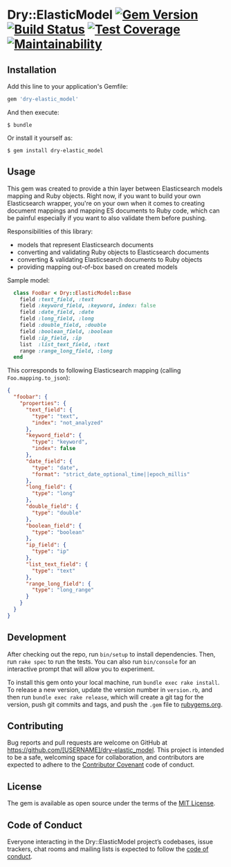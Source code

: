 # Dry::ElasticModel [![Gem Version](https://badge.fury.io/rb/dry-elastic_model.svg)](https://rubygems.org/gems/dry-elastic_model) [![Build Status](https://travis-ci.org/koleksiuk/dry-elastic_model.svg?branch=master)](https://travis-ci.org/koleksiuk/dry-elastic_model) [![Test Coverage](https://api.codeclimate.com/v1/badges/feba233f76f9fd76a6ad/test_coverage)](https://codeclimate.com/github/koleksiuk/dry-elastic_model/test_coverage) [![Maintainability](https://api.codeclimate.com/v1/badges/feba233f76f9fd76a6ad/maintainability)](https://codeclimate.com/github/koleksiuk/dry-elastic_model/maintainability)

## Installation

Add this line to your application's Gemfile:

```ruby
gem 'dry-elastic_model'
```

And then execute:

    $ bundle

Or install it yourself as:

    $ gem install dry-elastic_model

## Usage

This gem was created to provide a thin layer between Elasticsearch models mapping and Ruby objects. Right now, if you want to build your own Elasticsearch wrapper, you're on your own when it comes to creating document mappings and mapping ES documents to Ruby code, which can be painful especially if you want to also validate them before pushing.

Responsibilities of this library:
* models that represent Elasticsearch documents
* converting and validating Ruby objects to Elasticsearch documents
* converting & validating Elasticsearch documents to Ruby objects
* providing mapping out-of-box based on created models

Sample model:

```ruby
  class FooBar < Dry::ElasticModel::Base
    field :text_field, :text
    field :keyword_field, :keyword, index: false
    field :date_field, :date
    field :long_field, :long
    field :double_field, :double
    field :boolean_field, :boolean
    field :ip_field, :ip
    list  :list_text_field, :text
    range :range_long_field, :long
  end
```

This corresponds to following Elasticsearch mapping (calling `Foo.mapping.to_json`):

```json
{
  "foobar": {
    "properties": {
      "text_field": {
        "type": "text",
        "index": "not_analyzed"
      },
      "keyword_field": {
        "type": "keyword",
        "index": false
      },
      "date_field": {
        "type": "date",
        "format": "strict_date_optional_time||epoch_millis"
      },
      "long_field": {
        "type": "long"
      },
      "double_field": {
        "type": "double"
      },
      "boolean_field": {
        "type": "boolean"
      },
      "ip_field": {
        "type": "ip"
      },
      "list_text_field": {
        "type": "text"
      },
      "range_long_field": {
        "type": "long_range"
      }
    }
  }
}
```


## Development

After checking out the repo, run `bin/setup` to install dependencies. Then, run `rake spec` to run the tests. You can also run `bin/console` for an interactive prompt that will allow you to experiment.

To install this gem onto your local machine, run `bundle exec rake install`. To release a new version, update the version number in `version.rb`, and then run `bundle exec rake release`, which will create a git tag for the version, push git commits and tags, and push the `.gem` file to [rubygems.org](https://rubygems.org).

## Contributing

Bug reports and pull requests are welcome on GitHub at https://github.com/[USERNAME]/dry-elastic_model. This project is intended to be a safe, welcoming space for collaboration, and contributors are expected to adhere to the [Contributor Covenant](http://contributor-covenant.org) code of conduct.

## License

The gem is available as open source under the terms of the [MIT License](https://opensource.org/licenses/MIT).

## Code of Conduct

Everyone interacting in the Dry::ElasticModel project’s codebases, issue trackers, chat rooms and mailing lists is expected to follow the [code of conduct](https://github.com/[USERNAME]/dry-elastic_model/blob/master/CODE_OF_CONDUCT.md).
